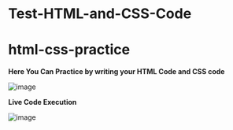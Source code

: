# Test-HTML-and-CSS-Code

# html-css-practice

**Here You Can Practice by writing your HTML Code and CSS code**

![image](https://user-images.githubusercontent.com/53974644/195768561-853d7a4e-9a0d-429c-8958-99184ec02cd3.png)


**Live Code Execution**

![image](https://user-images.githubusercontent.com/53974644/195768513-fa0b011a-cbe6-40fd-a12b-4604364b1bb0.png)
